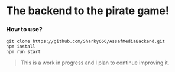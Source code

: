 # The backend to the pirate game!


### How to use?  
```
git clone https://github.com/Sharky666/AssafMediaBackend.git
npm install
npm run start
```

> This is a work in progress and I plan to continue improving it.